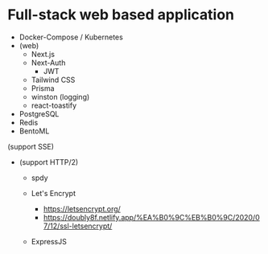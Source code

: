 # Full-stack web based application



- Docker-Compose / Kubernetes
- (web)
  - Next.js
  - Next-Auth
    - JWT
  - Tailwind CSS
  - Prisma
  - winston (logging)
  - react-toastify
- PostgreSQL
- Redis
- BentoML



(support SSE)

- (support HTTP/2)

  - spdy
  - Let's Encrypt
    - https://letsencrypt.org/
    - https://doubly8f.netlify.app/%EA%B0%9C%EB%B0%9C/2020/07/12/ssl-letsencrypt/
    
  - ExpressJS
